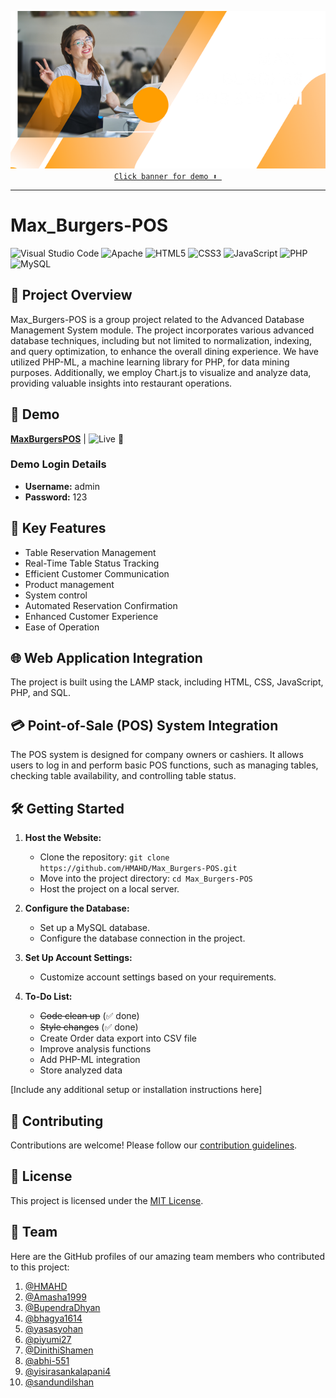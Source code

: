 <p align="center">
  <a href="https://maxburgerspos.000webhostapp.com" target="_blank">
    <img src="https://github.com/HMAHD/Max_Burgers-POS/blob/a9f33100dd57453bcabf435a90a1005e69a5fb13/MAX%20BURGERS%20POS%20SYSTEM.png" alt="Max_Burgers-POS Logo">
    <br>
    <code>Click banner for demo ⬆️ </code>
  </a>
</p>

---

# Max_Burgers-POS
![Visual Studio Code](https://img.shields.io/badge/Visual%20Studio%20Code-0078d7.svg?style=for-the-badge&logo=visual-studio-code&logoColor=white)
![Apache](https://img.shields.io/badge/apache-%23D42029.svg?style=for-the-badge&logo=apache&logoColor=white)
![HTML5](https://img.shields.io/badge/html5-%23E34F26.svg?style=for-the-badge&logo=html5&logoColor=white)
![CSS3](https://img.shields.io/badge/css3-%231572B6.svg?style=for-the-badge&logo=css3&logoColor=white)
![JavaScript](https://img.shields.io/badge/javascript-%23323330.svg?style=for-the-badge&logo=javascript&logoColor=%23F7DF1E)
![PHP](https://img.shields.io/badge/php-%23777BB4.svg?style=for-the-badge&logo=php&logoColor=white)
![MySQL](https://img.shields.io/badge/mysql-%2300f.svg?style=for-the-badge&logo=mysql&logoColor=white)

## 🚀 Project Overview

Max_Burgers-POS is a group project related to the Advanced Database Management System module. The project incorporates various advanced database techniques, including but not limited to normalization, indexing, and query optimization, to enhance the overall dining experience. We have utilized PHP-ML, a machine learning library for PHP, for data mining purposes. Additionally, we employ Chart.js to visualize and analyze data, providing valuable insights into restaurant operations.

## 🎥 Demo

**[MaxBurgersPOS](https://maxburgerspos.000webhostapp.com)** | <img src="https://media1.giphy.com/media/f5NQ7J743N8hVDM1Yu/giphy.gif" alt="Live 🔴" width="50">

### Demo Login Details

- **Username:** admin
- **Password:** 123


## 🌟 Key Features

- Table Reservation Management
- Real-Time Table Status Tracking
- Efficient Customer Communication
- Product management
- System control
- Automated Reservation Confirmation
- Enhanced Customer Experience
- Ease of Operation

## 🌐 Web Application Integration

The project is built using the LAMP stack, including HTML, CSS, JavaScript, PHP, and SQL.

## 💳 Point-of-Sale (POS) System Integration

The POS system is designed for company owners or cashiers. It allows users to log in and perform basic POS functions, such as managing tables, checking table availability, and controlling table status.

## 🛠️ Getting Started

1. **Host the Website:**
   - Clone the repository: `git clone https://github.com/HMAHD/Max_Burgers-POS.git`
   - Move into the project directory: `cd Max_Burgers-POS`
   - Host the project on a local server.

2. **Configure the Database:**
   - Set up a MySQL database.
   - Configure the database connection in the project.

3. **Set Up Account Settings:**
   - Customize account settings based on your requirements.

4. **To-Do List:**
   - ~~Code clean up~~ (✅ done)
   - ~~Style changes~~ (✅ done)
   - Create Order data export into CSV file
   - Improve analysis functions
   - Add PHP-ML integration
   - Store analyzed data

[Include any additional setup or installation instructions here]

## 🤝 Contributing

Contributions are welcome! Please follow our [contribution guidelines](CONTRIBUTING.md).

## 📃 License

This project is licensed under the [MIT License](LICENSE).

## 👥 Team

Here are the GitHub profiles of our amazing team members who contributed to this project:

1. [@HMAHD](https://github.com/HMAHD)
2. [@Amasha1999](https://github.com/Amasha1999)
3. [@BupendraDhyan](https://github.com/BupendraDhyan)
4. [@bhagya1614](https://github.com/bhagya1614)
5. [@yasasyohan](https://github.com/yasasyohan)
6. [@piyumi27](https://github.com/piyumi27)
7. [@DinithiShamen](https://github.com/DinithiShamen)
8. [@abhi-551](https://github.com/abhi-551)
9. [@yisirasankalapani4](https://github.com/yisirasankalapani4)
10. [@sandundilshan](https://github.com/sandundilshan)
